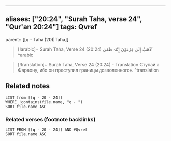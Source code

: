 
---
aliases: ["20:24", "Surah Taha, verse 24", "Qur'an 20:24"]
tags: Qvref
---

parent:: [[q - Taha (20)|Taha]]

> [!arabic]+ Surah Taha, Verse 24 (20:24)
> <span class="quran-arabic">ٱذْهَبْ إِلَىٰ فِرْعَوْنَ إِنَّهُۥ طَغَىٰ</span>
^arabic

> [!translation]+ Surah Taha, Verse 24 (20:24) - Translation
> Ступай к Фараону, ибо он преступил границы дозволенного».
^translation



## Related notes
```dataview
LIST from [[q - 20 - 24]]
WHERE !contains(file.name, "q - ")
SORT file.name ASC
```

### Related verses (footnote backlinks)
```dataview
LIST FROM [[q - 20 - 24]] AND #Qvref
SORT file.name ASC
```

